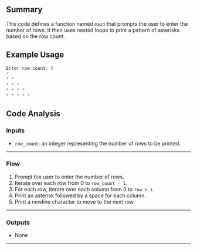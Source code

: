## Summary
This code defines a function named `main` that prompts the user to enter the number of rows. It then uses nested loops to print a pattern of asterisks based on the row count.

## Example Usage
```python
Enter row count: 5
* 
* * 
* * * 
* * * * 
* * * * *
```

## Code Analysis
### Inputs
- `row_count`: an integer representing the number of rows to be printed.
___
### Flow
1. Prompt the user to enter the number of rows.
2. Iterate over each row from 0 to `row_count - 1`.
3. For each row, iterate over each column from 0 to `row + 1`.
4. Print an asterisk followed by a space for each column.
5. Print a newline character to move to the next row.
___
### Outputs
- None
___
